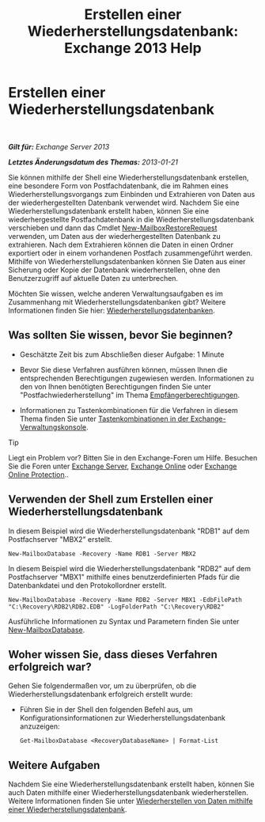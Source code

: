 ﻿---
title: 'Erstellen einer Wiederherstellungsdatenbank: Exchange 2013 Help'
TOCTitle: Erstellen einer Wiederherstellungsdatenbank
ms:assetid: 34d87491-b7b7-44a9-8d69-e1a9c1fe5852
ms:mtpsurl: https://technet.microsoft.com/de-de/library/Ee332321(v=EXCHG.150)
ms:contentKeyID: 50475447
ms.date: 05/22/2018
mtps_version: v=EXCHG.150
ms.translationtype: MT
---

# Erstellen einer Wiederherstellungsdatenbank

 

_**Gilt für:** Exchange Server 2013_

_**Letztes Änderungsdatum des Themas:** 2013-01-21_

Sie können mithilfe der Shell eine Wiederherstellungsdatenbank erstellen, eine besondere Form von Postfachdatenbank, die im Rahmen eines Wiederherstellungsvorgangs zum Einbinden und Extrahieren von Daten aus der wiederhergestellten Datenbank verwendet wird. Nachdem Sie eine Wiederherstellungsdatenbank erstellt haben, können Sie eine wiederhergestellte Postfachdatenbank in die Wiederherstellungsdatenbank verschieben und dann das Cmdlet [New-MailboxRestoreRequest](https://technet.microsoft.com/de-de/library/ff829875\(v=exchg.150\)) verwenden, um Daten aus der wiederhergestellten Datenbank zu extrahieren. Nach dem Extrahieren können die Daten in einen Ordner exportiert oder in einem vorhandenen Postfach zusammengeführt werden. Mithilfe von Wiederherstellungsdatenbanken können Sie Daten aus einer Sicherung oder Kopie der Datenbank wiederherstellen, ohne den Benutzerzugriff auf aktuelle Daten zu unterbrechen.

Möchten Sie wissen, welche anderen Verwaltungsaufgaben es im Zusammenhang mit Wiederherstellungsdatenbanken gibt? Weitere Informationen finden Sie hier: [Wiederherstellungsdatenbanken](recovery-databases-exchange-2013-help.md).

## Was sollten Sie wissen, bevor Sie beginnen?

  - Geschätzte Zeit bis zum Abschließen dieser Aufgabe: 1 Minute

  - Bevor Sie diese Verfahren ausführen können, müssen Ihnen die entsprechenden Berechtigungen zugewiesen werden. Informationen zu den von Ihnen benötigten Berechtigungen finden Sie unter "Postfachwiederherstellung" im Thema [Empfängerberechtigungen](recipients-permissions-exchange-2013-help.md).

  - Informationen zu Tastenkombinationen für die Verfahren in diesem Thema finden Sie unter [Tastenkombinationen in der Exchange-Verwaltungskonsole](keyboard-shortcuts-in-the-exchange-admin-center-exchange-online-protection-help.md).


> [!TIP]
> Liegt ein Problem vor? Bitten Sie in den Exchange-Foren um Hilfe. Besuchen Sie die Foren unter <A href="https://go.microsoft.com/fwlink/p/?linkid=60612">Exchange Server</A>, <A href="https://go.microsoft.com/fwlink/p/?linkid=267542">Exchange Online</A> oder <A href="https://go.microsoft.com/fwlink/p/?linkid=285351">Exchange Online Protection</A>..



## Verwenden der Shell zum Erstellen einer Wiederherstellungsdatenbank

In diesem Beispiel wird die Wiederherstellungsdatenbank "RDB1" auf dem Postfachserver "MBX2" erstellt.

    New-MailboxDatabase -Recovery -Name RDB1 -Server MBX2

In diesem Beispiel wird die Wiederherstellungsdatenbank "RDB2" auf dem Postfachserver "MBX1" mithilfe eines benutzerdefinierten Pfads für die Datenbankdatei und den Protokollordner erstellt.

    New-MailboxDatabase -Recovery -Name RDB2 -Server MBX1 -EdbFilePath "C:\Recovery\RDB2\RDB2.EDB" -LogFolderPath "C:\Recovery\RDB2"

Ausführliche Informationen zu Syntax und Parametern finden Sie unter [New-MailboxDatabase](https://technet.microsoft.com/de-de/library/aa997976\(v=exchg.150\)).

## Woher wissen Sie, dass dieses Verfahren erfolgreich war?

Gehen Sie folgendermaßen vor, um zu überprüfen, ob die Wiederherstellungsdatenbank erfolgreich erstellt wurde:

  - Führen Sie in der Shell den folgenden Befehl aus, um Konfigurationsinformationen zur Wiederherstellungsdatenbank anzuzeigen:
    
        Get-MailboxDatabase <RecoveryDatabaseName> | Format-List

## Weitere Aufgaben

Nachdem Sie eine Wiederherstellungsdatenbank erstellt haben, können Sie auch Daten mithilfe einer Wiederherstellungsdatenbank wiederherstellen. Weitere Informationen finden Sie unter [Wiederherstellen von Daten mithilfe einer Wiederherstellungsdatenbank](restore-data-using-a-recovery-database-exchange-2013-help.md).

